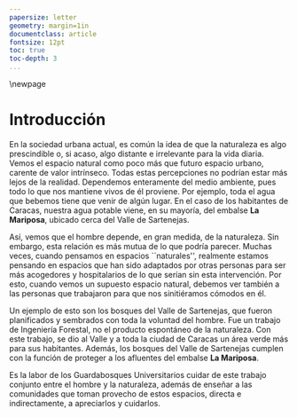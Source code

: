 ```yaml
---
papersize: letter
geometry: margin=1in
documentclass: article
fontsize: 12pt
toc: true
toc-depth: 3
...
```


\newpage

# Introducción

En la sociedad urbana actual, es común la idea de que la naturaleza es algo
prescindible o, si acaso, algo distante e irrelevante para la vida diaria. Vemos
el espacio natural como poco más que futuro espacio urbano, carente de valor
intrínseco. Todas estas percepciones no podrían estar más lejos de la realidad.
Dependemos enteramente del medio ambiente, pues todo lo que nos mantiene vivos
de él proviene. Por ejemplo, toda el agua que bebemos tiene que venir de algún
lugar. En el caso de los habitantes de Caracas, nuestra agua potable viene, en
su mayoría, del embalse **La Mariposa**, ubicado cerca del Valle de Sartenejas.

Así, vemos que el hombre depende, en gran medida, de la naturaleza. Sin embargo,
esta relación es más mutua de lo que podría parecer. Muchas veces, cuando
pensamos en espacios ``naturales'', realmente estamos pensando en espacios que
han sido adaptados por otras personas para ser más acogedores y hospitalarios
de lo que serían sin esta intervención. Por esto, cuando vemos un supuesto
espacio natural, debemos ver también a las personas que trabajaron para que
nos sinitiéramos cómodos en él.

Un ejemplo de esto son los bosques del Valle de Sartenejas, que fueron
planificados y sembrados con toda la voluntad del hombre. Fue un trabajo de
Ingeniería Forestal, no el producto espontáneo de la naturaleza. Con este
trabajo, se dio al Valle y a toda la ciudad de Caracas un área verde más para
sus habitantes. Además, los bosques del Valle de Sartenejas cumplen con la
función de proteger a los afluentes del embalse **La Mariposa**.

Es la labor de los Guardabosques Universitarios cuidar de este trabajo conjunto
entre el hombre y la naturaleza, además de enseñar a las comunidades que toman
provecho de estos espacios, directa e indirectamente, a apreciarlos y cuidarlos.
